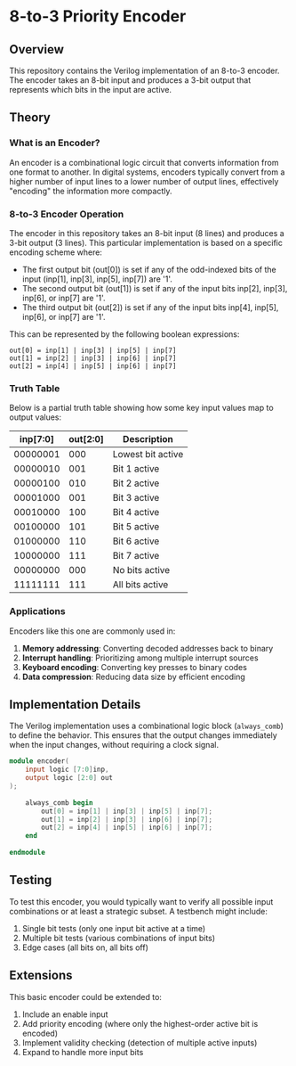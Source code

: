 # 8-to-3 Priority Encoder

## Overview

This repository contains the Verilog implementation of an 8-to-3 encoder. The encoder takes an 8-bit input and produces a 3-bit output that represents which bits in the input are active.

## Theory

### What is an Encoder?

An encoder is a combinational logic circuit that converts information from one format to another. In digital systems, encoders typically convert from a higher number of input lines to a lower number of output lines, effectively "encoding" the information more compactly.

### 8-to-3 Encoder Operation

The encoder in this repository takes an 8-bit input (8 lines) and produces a 3-bit output (3 lines). This particular implementation is based on a specific encoding scheme where:

- The first output bit (out[0]) is set if any of the odd-indexed bits of the input (inp[1], inp[3], inp[5], inp[7]) are '1'.
- The second output bit (out[1]) is set if any of the input bits inp[2], inp[3], inp[6], or inp[7] are '1'.
- The third output bit (out[2]) is set if any of the input bits inp[4], inp[5], inp[6], or inp[7] are '1'.

This can be represented by the following boolean expressions:

```
out[0] = inp[1] | inp[3] | inp[5] | inp[7]
out[1] = inp[2] | inp[3] | inp[6] | inp[7]
out[2] = inp[4] | inp[5] | inp[6] | inp[7]
```

### Truth Table

Below is a partial truth table showing how some key input values map to output values:

| inp[7:0] | out[2:0] | Description           |
|----------|-----------|-----------------------|
| 00000001 | 000       | Lowest bit active     |
| 00000010 | 001       | Bit 1 active          |
| 00000100 | 010       | Bit 2 active          |
| 00001000 | 001       | Bit 3 active          |
| 00010000 | 100       | Bit 4 active          |
| 00100000 | 101       | Bit 5 active          |
| 01000000 | 110       | Bit 6 active          |
| 10000000 | 111       | Bit 7 active          |
| 00000000 | 000       | No bits active        |
| 11111111 | 111       | All bits active       |

### Applications

Encoders like this one are commonly used in:

1. **Memory addressing**: Converting decoded addresses back to binary
2. **Interrupt handling**: Prioritizing among multiple interrupt sources
3. **Keyboard encoding**: Converting key presses to binary codes
4. **Data compression**: Reducing data size by efficient encoding

## Implementation Details

The Verilog implementation uses a combinational logic block (`always_comb`) to define the behavior. This ensures that the output changes immediately when the input changes, without requiring a clock signal.

```verilog
module encoder(
    input logic [7:0]inp,
    output logic [2:0] out 
);
    
    always_comb begin
        out[0] = inp[1] | inp[3] | inp[5] | inp[7];
        out[1] = inp[2] | inp[3] | inp[6] | inp[7];
        out[2] = inp[4] | inp[5] | inp[6] | inp[7];
    end
    
endmodule
```

## Testing

To test this encoder, you would typically want to verify all possible input combinations or at least a strategic subset. A testbench might include:

1. Single bit tests (only one input bit active at a time)
2. Multiple bit tests (various combinations of input bits)
3. Edge cases (all bits on, all bits off)

## Extensions

This basic encoder could be extended to:

1. Include an enable input
2. Add priority encoding (where only the highest-order active bit is encoded)
3. Implement validity checking (detection of multiple active inputs)
4. Expand to handle more input bits
